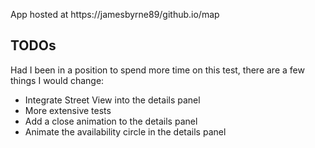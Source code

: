 App hosted at https://jamesbyrne89/github.io/map

## TODOs

Had I been in a position to spend more time on this test, there are a few things I would change:

- Integrate Street View into the details panel
- More extensive tests
- Add a close animation to the details panel
- Animate the availability circle in the details panel

